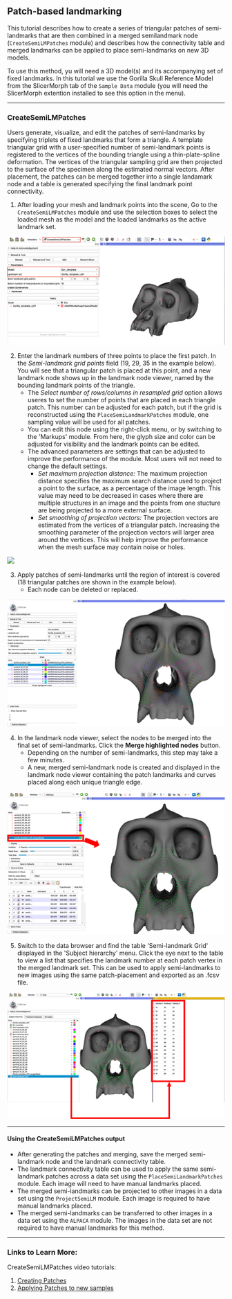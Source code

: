 ## Patch-based landmarking
This tutorial describes how to create a series of triangular patches of semi-landmarks that are then combined in a merged semilandmark node (`CreateSemiLMPatches` module) and describes how the connectivity table and merged landmarks can be applied to place semi-landmarks on new 3D models. 

To use this method, yu will need a 3D model(s) and its accompanying set of fixed landmarks. In this tutorial we use the Gorilla Skull Reference Model from the SlicerMorph tab of the `Sample Data` module (you will need the SlicerMorph extention installed to see this option in the menu).

----

### CreateSemiLMPatches
Users generate, visualize, and edit the patches of semi-landmarks by specifying triplets of fixed landmarks that form a triangle. A template triangular grid with a user-specified number of semi-landmark points is registered to the vertices of the bounding triangle using a thin-plate-spline deformation. The vertices of the triangular sampling grid are then projected to the surface of the specimen along the estimated normal vectors. After placement, the patches can be merged together into a single landamark node and a table is generated specifying the final landmark point connectivity.

1. After loading your mesh and landmark points into the scene, Go to the `CreateSemiLMPatches` module and use the selection boxes to select the loaded mesh as the model and the loaded landmarks as the active landmark set.
<img src="./images/setup.png">

2. Enter the landmark numbers of three points to place the first patch. In the *Semi-landmark grid points* field (19, 29, 35 in the example below). You will see that a triangular patch is placed at this point, and a new landmark node shows up in the landmark node viewer, named by the bounding landmark points of the triangle. 
    * The *Select number of rows/columns in resampled grid* option allows useres to set the number of points that are placed in each triangle patch. This number can be adjusted for each patch, but if the grid is reconstructed using the `PlaceSemiLandmarkPatches` module, one sampling value will be used for all patches. 
    * You can edit this node using the right-click menu, or by switching to the 'Markups' module. From here, the glyph size and color can be adjusted for visibility and the landmark points can be edited.
    * The advanced parameters are settings that can be adjusted to improve the performance of the module. Most users will not need to change the default settings.
      * *Set maximum projection distance:* The maximum projection distance specifies the maximum search distance used to project a point to the surface, as a percentage of the image length. This value may need to be decreased in cases where there are multiple structures in an image and the points from one stucture are being projected to a more external surface.
      * *Set smoothing of projection vectors:* The projection vectors are estimated from the vertices of a triangular patch. Increasing the smoothing parameter of the projection vectors will larger area around the vertices. This will help improve the performance when the mesh surface may contain noise or holes.
<img src="./images/trangle1.png">

3. Apply patches of semi-landmarks until the region of interest is covered (18 triangular patches are shown in the example below). 
    * Each node can be deleted or replaced.  
<img src="./images/triangles.png">

4.  In the landmark node viewer, select the nodes to be merged into the final set of semi-landmarks. Click the **Merge highlighted nodes** button.
    * Depending on the number of semi-landmarks, this step may take a few minutes.
    * A new, merged semi-landmark node is created and displayed in the landmark node viewer containing the patch landmarks and curves placed along each unique triangle edge.
<img src="./images/mergedNodes.png">

5. Switch to the data browser and find the table 'Semi-landmark Grid' displayed in the 'Subject hierarchy' menu. Click the eye next to the table to view a list that specifies the landmark number at each patch vertex in the merged landmark set. This can be used to apply semi-landmarks to new images using the same patch-placement and exported as an .fcsv file. 
<img src="./images/saveGrid.png"> 

----

#### Using the CreateSemiLMPatches output
* After generating the patches and merging, save the merged semi-landmark node and the landmark connectivity table.
* The landmark connectivity table can be used to apply the same semi-landmark patches across a data set using the `PlaceSemiLandmarkPatches` module. Each image will need to have manual landmarks placed.
* The merged semi-landmarks can be projected to other images in a data set using the `ProjectSemiLM` module. Each image is required to have manual landmarks placed.
* The merged semi-landmarks can be transferred to other images in a data set using the `ALPACA` module. The images in the data set are not required to have manual landmarks for this method. 

----

### Links to Learn More:
CreateSemiLMPatches video tutorials:
1. [Creating Patches](https://www.youtube.com/watch?v=SArudRq-M4A)
2. [Applying Patches to new samples](https://www.youtube.com/watch?v=UD2tmFuaSJg)

